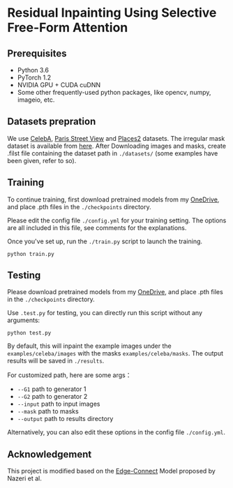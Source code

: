 # Residual Inpainting Using Selective Free-Form Attention
## Prerequisites
- Python 3.6
- PyTorch 1.2
- NVIDIA GPU + CUDA cuDNN
- Some other frequently-used python packages, like opencv, numpy, imageio, etc.

## Datasets prepration
We use [CelebA](http://mmlab.ie.cuhk.edu.hk/projects/CelebA.html), [Paris Street View](https://github.com/pathak22/context-encoder) and [Places2](http://places2.csail.mit.edu/) datasets. 
The irregular mask dataset is available from [here](http://masc.cs.gmu.edu/wiki/partialconv).
After Downloading images and masks, create .filst file containing the dataset path in `./datasets/` (some examples have been given, refer to so).

## Training
To continue training, first download pretrained models from my [OneDrive](https://tjueducn-my.sharepoint.com/:f:/g/personal/yangshiyuan_tju_edu_cn/EgbzPRGqkYVGg9GJUA8E06EBUyb3RQ-CbJAbXROHSWGolA?e=1bg5ev), and place .pth files in the `./checkpoints` directory.

Please edit the config file `./config.yml` for your training setting.
The options are all included in this file, see comments for the explanations. 

Once you've set up, run the `./train.py` script to launch the training.
```shell script
python train.py
```

## Testing
Please download pretrained models from my [OneDrive](https://tjueducn-my.sharepoint.com/:f:/g/personal/yangshiyuan_tju_edu_cn/EgbzPRGqkYVGg9GJUA8E06EBUyb3RQ-CbJAbXROHSWGolA?e=1bg5ev), and place .pth files in the `./checkpoints` directory.

Use `.test.py` for testing, you can directly run this script without any arguments:
```shell script
python test.py
```
By default, this will inpaint the example images under the `examples/celeba/images` with the masks `examples/celeba/masks`. The output results will be saved in `./results`.

For customized path, here are some args：
- `--G1` path to generator 1
- `--G2` path to generator 2
- `--input` path to input images
- `--mask` path to masks
- `--output` path to results directory

Alternatively, you can also edit these options in the config file `./config.yml`.

## Acknowledgement
This project is modified based on the [Edge-Connect](https://github.com/knazeri/edge-connect) Model proposed by Nazeri et al.

